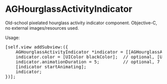 # AGHourglassActivityIndicator
Old-school pixelated hourglass activity indicator component. Objective-C, no external images/resources used.

Usage:
<pre>
[self.view addSubview:({
	AGHourglassActivityIndicator *indicator = [[AGHourglassActivityIndicator alloc] init];
	indicator.color = [UIColor blackColor];  // optional, [UIColor grayColor] is default one
	indicator.animationDuration = 5;         // optional, 7 seconds by default
	[indicator startAnimating];
	indicator;
})];
</pre>

